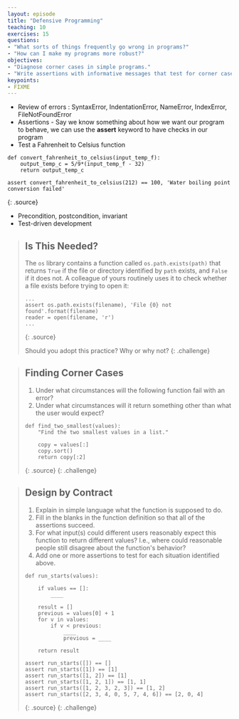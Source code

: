 ```yaml
---
layout: episode
title: "Defensive Programming"
teaching: 10
exercises: 15
questions:
- "What sorts of things frequently go wrong in programs?"
- "How can I make my programs more robust?"
objectives:
- "Diagnose corner cases in simple programs."
- "Write assertions with informative messages that test for corner cases in simple programs."
keypoints:
- FIXME
---
```

- Review of errors : SyntaxError, IndentationError, NameError, IndexError, FileNotFoundError
- Assertions - Say we know something about how we want our program to behave, we
  can use the **assert** keyword to have checks in our program
- Test a Fahrenheit to Celsius function

~~~
def convert_fahrenheit_to_celsius(input_temp_f):
    output_temp_c = 5/9*(input_temp_f - 32)
    return output_temp_c

assert convert_fahrenheit_to_celsius(212) == 100, 'Water boiling point conversion failed'
~~~
{: .source}

- Precondition, postcondition, invariant
- Test-driven development

> ## Is This Needed?
> 
> The `os` library contains a function called `os.path.exists(path)`
> that returns `True` if the file or directory identified by `path` exists,
> and `False` if it does not.
> A colleague of yours routinely uses it to check whether a file exists
> before trying to open it:
> 
> ~~~
> ...
> assert os.path.exists(filename), 'File {0} not found'.format(filename)
> reader = open(filename, 'r')
> ...
> ~~~
> {: .source}
> 
> Should you adopt this practice?
> Why or why not?
{: .challenge}

> ## Finding Corner Cases
> 
> 1. Under what circumstances will the following function fail with an error?
> 2. Under what circumstances will it return something other than what the user would expect?
> 
> ~~~
> def find_two_smallest(values):
>     "Find the two smallest values in a list."
> 
>     copy = values[:]
>     copy.sort()
>     return copy[:2]
> ~~~
> {: .source}
{: .challenge}

> ## Design by Contract
> 
> 1. Explain in simple language what the function is supposed to do.
> 2. Fill in the blanks in the function definition so that all of the assertions succeed.
> 3. For what input(s) could different users reasonably expect this function to return different values?
>    I.e., where could reasonable people still disagree about the function's behavior?
> 4. Add one or more assertions to test for each situation identified above.
> 
> ~~~
> def run_starts(values):
> 
>     if values == []:
>         ____
> 
>     result = []
>     previous = values[0] + 1
>     for v in values:
>         if v < previous:
>             ____
>             previous = ____
> 
>     return result
> 
> assert run_starts([]) == []
> assert run_starts([1]) == [1]
> assert run_starts([1, 2]) == [1]
> assert run_starts([1, 2, 1]) == [1, 1]
> assert run_starts([1, 2, 3, 2, 3]) == [1, 2]
> assert run_starts([2, 3, 4, 0, 5, 7, 4, 6]) == [2, 0, 4]
> ~~~
> {: .source}
{: .challenge}
